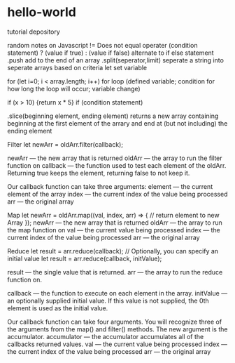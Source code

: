 # hello-world
tutorial depository

random notes on Javascript
!= Does not equal operater
(condition statement) ? (value if true) : (value if false) alternate to if else statement
.push add to the end of an array
.split(seperator,limit) seperate a string into seperate arrays based on criteria
let set variable

for (let i=0; i < array.length; i++)
for loop (defined variable; condition for how long the loop will occur; variable change)

if (x > 10) {return x * 5}
if (condition statement)

.slice(beginning element, ending element) returns a new array containing beginning at the first element of the arrary and end at (but not including) the ending element



Filter
let newArr = oldArr.filter(callback);

newArr — the new array that is returned
oldArr — the array to run the filter function on
callback — the function used to test each element of the oldArr. Returning true keeps the element, returning false to not keep it.

Our callback function can take three arguments:
element — the current element of the array
index — the current index of the value being processed
arr — the original array

Map
let newArr = oldArr.map((val, index, arr) => {
  // return element to new Array
});
newArr — the new array that is returned
oldArr — the array to run the map function on
val — the current value being processed
index — the current index of the value being processed
arr — the original array

Reduce
let result = arr.reduce(callback);
// Optionally, you can specify an initial value
let result = arr.reduce(callback, initValue);

result — the single value that is returned.
arr — the array to run the reduce function on.

callback — the function to execute on each element in the array.
initValue — an optionally supplied initial value. If this value is not supplied, the 0th element is used as the initial value.

Our callback function can take four arguments. You will recognize three of the arguments from the map() and filter() methods. The new argument is the accumulator.
accumulator — the accumulator accumulates all of the callbacks returned values.
val — the current value being processed
index — the current index of the value being processed
arr — the original array
